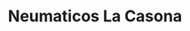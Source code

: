 ---
title: "Neumaticos La Casona"
url: /ciudad-autonoma-de-buenos-aires/neumaticos-la-casona/
shop: Reifen
---